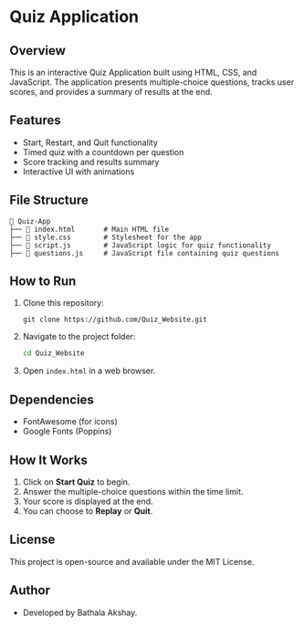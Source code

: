 # Quiz Application

## Overview
This is an interactive Quiz Application built using HTML, CSS, and JavaScript. The application presents multiple-choice questions, tracks user scores, and provides a summary of results at the end.

## Features
- Start, Restart, and Quit functionality
- Timed quiz with a countdown per question
- Score tracking and results summary
- Interactive UI with animations

## File Structure
```
📂 Quiz-App
├── 📄 index.html       # Main HTML file
├── 🎨 style.css        # Stylesheet for the app
├── 📜 script.js        # JavaScript logic for quiz functionality
├── 🧠 questions.js     # JavaScript file containing quiz questions
```

## How to Run
1. Clone this repository:
   ```
   git clone https://github.com/Quiz_Website.git
   
2. Navigate to the project folder:
   ```bash
   cd Quiz_Website
   
3. Open `index.html` in a web browser.

## Dependencies
- FontAwesome (for icons)
- Google Fonts (Poppins)

## How It Works
1. Click on **Start Quiz** to begin.
2. Answer the multiple-choice questions within the time limit.
3. Your score is displayed at the end.
4. You can choose to **Replay** or **Quit**.

## License
This project is open-source and available under the MIT License.

## Author
- Developed by Bathala Akshay.

